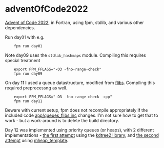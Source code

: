 # adventOfCode2022

[Advent of Code 2022](https://adventofcode.com/2022), in Fortran, using fpm, stdlib, and various other dependencies.

Run day01 with e.g.
```        
    fpm run day01
```

Note day09 uses the `stdlib_hashmaps` module. Compiling this requires special
treatment
```
    export FPM_FFLAGS="-O3 -fno-range-check"
    fpm run day09
```

On day 11 I used a queue datastructure, modified from [flibs](https://flibs.sourceforge.net/). Compiling this
required preprocessng as well.
```
    export FPM_FFLAGS="-O3 -fno-range-check -cpp"
    fpm run day11
```

Beware with current setup, fpm does not recompile appropriately if the
included code [app/queues_flibs.inc](app/queues_flibs.inc) changes. I'm not sure
how to get that to work - but a work-around is to delete the build directory.

Day 12 was implemented using priority queues (or heaps), with 2 different implementations - [the first attempt](app/day12.f90) using the [kdtree2 library](https://github.com/jmhodges/kdtree2), and [the second attempt](app/day12_alternate.f90) using [mheap_template](https://github.com/gareth-nx/mheap_template). 
